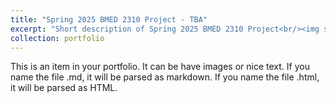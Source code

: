 ```yaml
---
title: "Spring 2025 BMED 2310 Project - TBA"
excerpt: "Short description of Spring 2025 BMED 2310 Project<br/><img src='/images/500x300.png'>"
collection: portfolio
---
```


This is an item in your portfolio. It can be have images or nice text. If you name the file .md, it will be parsed as markdown. If you name the file .html, it will be parsed as HTML. 
